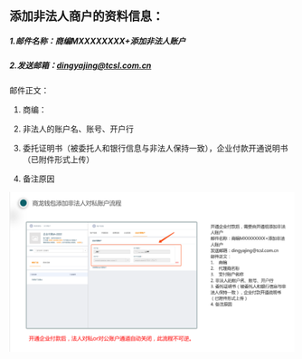 ## 添加非法人商户的资料信息：

##### 1.邮件名称：商编MXXXXXXXX+添加非法人账户

##### 2.发送邮箱：[dingyajing@tcsl.com.cn](mailto:dingyajing@tcsl.com.cn)

邮件正文：

1. 商编：

2. 非法人的账户名、账号、开户行

3. 委托证明书（被委托人和银行信息与非法人保持一致），企业付款开通说明书（已附件形式上传）

4. 备注原因

![1](picture\商龙钱包添加非法人对私账户流程.png)